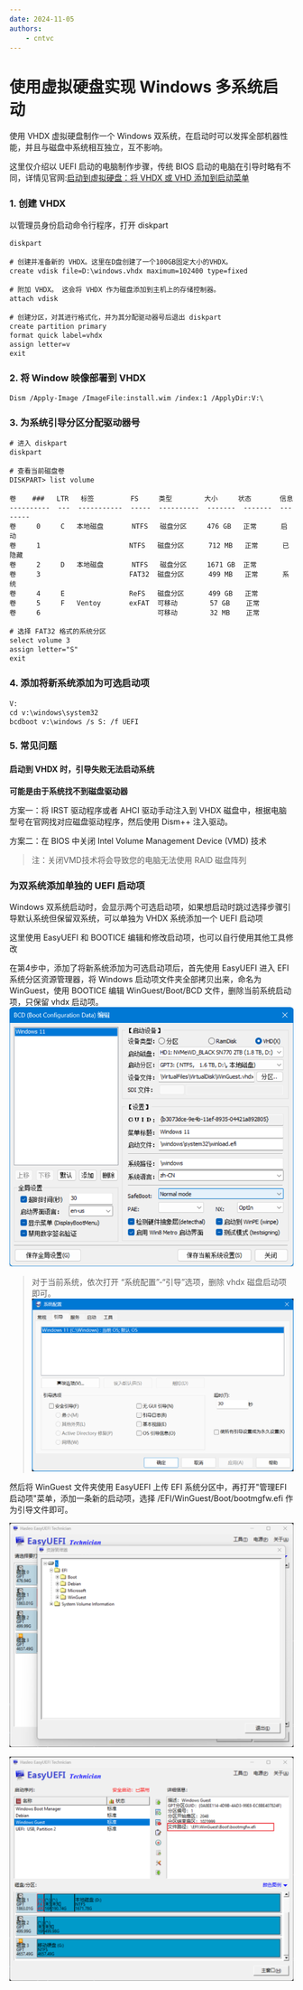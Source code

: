 ```yaml
---
date: 2024-11-05 
authors:
    - cntvc
---
```

# 使用虚拟硬盘实现 Windows 多系统启动

<!-- more -->

使用 VHDX 虚拟硬盘制作一个 Windows 双系统，在启动时可以发挥全部机器性能，并且与磁盘中系统相互独立，互不影响。

这里仅介绍以 UEFI 启动的电脑制作步骤，传统 BIOS 启动的电脑在引导时略有不同，详情见官网:[启动到虚拟硬盘：将 VHDX 或 VHD 添加到启动菜单](https://learn.microsoft.com/zh-cn/windows-hardware/manufacture/desktop/boot-to-vhd--native-boot--add-a-virtual-hard-disk-to-the-boot-menu?view=windows-11)

### 1. 创建 VHDX 

以管理员身份启动命令行程序，打开 diskpart
```powshell
diskpart

# 创建并准备新的 VHDX。这里在D盘创建了一个100GB固定大小的VHDX。
create vdisk file=D:\windows.vhdx maximum=102400 type=fixed

# 附加 VHDX。 这会将 VHDX 作为磁盘添加到主机上的存储控制器。
attach vdisk

# 创建分区，对其进行格式化，并为其分配驱动器号后退出 diskpart
create partition primary
format quick label=vhdx
assign letter=v
exit
```

### 2. 将 Window 映像部署到 VHDX
```powshell
Dism /Apply-Image /ImageFile:install.wim /index:1 /ApplyDir:V:\
```

### 3. 为系统引导分区分配驱动器号
```powshell
# 进入 diskpart
diskpart

# 查看当前磁盘卷
DISKPART> list volume

卷    ###   LTR   标签         FS     类型        大小     状态       信息
----------  ---  -----------  -----  ----------  -------  -------  --------
卷     0     C   本地磁盘       NTFS   磁盘分区     476 GB   正常      启动
卷     1                      NTFS   磁盘分区      712 MB   正常      已隐藏
卷     2     D   本地磁盘       NTFS   磁盘分区     1671 GB  正常
卷     3                      FAT32  磁盘分区      499 MB   正常      系统
卷     4     E                ReFS   磁盘分区      499 GB   正常
卷     5     F   Ventoy       exFAT  可移动        57 GB    正常
卷     6                             可移动        32 MB    正常

# 选择 FAT32 格式的系统分区
select volume 3
assign letter="S"
exit
```

### 4. 添加将新系统添加为可选启动项
```powshell
V:
cd v:\windows\system32
bcdboot v:\windows /s S: /f UEFI
```

### 5. 常见问题

#### 启动到 VHDX 时，引导失败无法启动系统
**可能是由于系统找不到磁盘驱动器**

方案一：将 IRST 驱动程序或者 AHCI 驱动手动注入到 VHDX 磁盘中，根据电脑型号在官网找对应磁盘驱动程序，然后使用 Dism++ 注入驱动。

方案二：在 BIOS 中关闭 Intel Volume Management Device (VMD) 技术
> 注：关闭VMD技术将会导致您的电脑无法使用 RAID 磁盘阵列


### 为双系统添加单独的 UEFI 启动项

Windows 双系统启动时，会显示两个可选启动项，如果想启动时跳过选择步骤引导默认系统但保留双系统，可以单独为 VHDX 系统添加一个 UEFI 启动项

这里使用 EasyUEFI 和 BOOTICE 编辑和修改启动项，也可以自行使用其他工具修改

在第4步中，添加了将新系统添加为可选启动项后，首先使用 EasyUEFI 进入 EFI 系统分区资源管理器，将 Windows 启动项文件夹全部拷贝出来，命名为 WinGuest，使用 BOOTICE 编辑 WinGuest/Boot/BCD 文件，删除当前系统启动项，只保留 vhdx 启动项。
![edit-boot](../assets/boot-to-vhd-edit-boot.png)

> 对于当前系统，依次打开 “系统配置”-“引导”选项，删除 vhdx 磁盘启动项即可。
> ![sys-config](../assets/boot-to-vhd-sys-config.png)

然后将 WinGuest 文件夹使用 EasyUEFI 上传 EFI 系统分区中，再打开"管理EFI启动项"菜单，添加一条新的启动项，选择 /EFI/WinGuest/Boot/bootmgfw.efi 作为引导文件即可。

![efi-dir](../assets/boot-to-vhd-WinGuest-dir.png)

![add-uifi](../assets/boot-to-vhd-WInGuest-UEFI.png)

